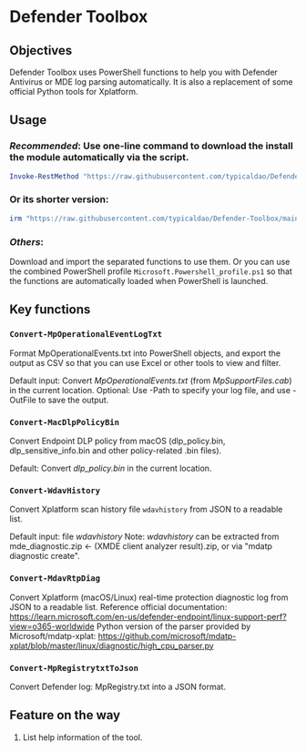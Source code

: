 # Defender Toolbox 
## Objectives
Defender Toolbox uses PowerShell functions to help you with Defender Antivirus or MDE log parsing automatically. It is also a replacement of some official Python tools for Xplatform. 

## Usage
### *Recommended*: Use one-line command to download the install the module automatically via the script.
```ps1
Invoke-RestMethod "https://raw.githubusercontent.com/typicaldao/Defender-Toolbox/main/Update-DefenderToolbox.ps1" | Invoke-Expression
```

### Or its shorter version:
```ps1
irm "https://raw.githubusercontent.com/typicaldao/Defender-Toolbox/main/Update-DefenderToolbox.ps1" | iex
```

### *Others*:
Download and import the separated functions to use them.
Or you can use the combined PowerShell profile `Microsoft.Powershell_profile.ps1` so that the functions are automatically loaded when PowerShell is launched.

## Key functions
### `Convert-MpOperationalEventLogTxt`
Format MpOperationalEvents.txt into PowerShell objects, and export the output as CSV so that you can use Excel or other tools to view and filter.

Default input: Convert *MpOperationalEvents.txt* (from *MpSupportFiles.cab*) in the current location.
Optional: Use -Path to specify your log file, and use -OutFile to save the output.

### `Convert-MacDlpPolicyBin`
Convert Endpoint DLP policy from macOS (dlp_policy.bin, dlp_sensitive_info.bin and other policy-related .bin files).

Default: Convert *dlp_policy.bin* in the current location.

### `Convert-WdavHistory`
Convert Xplatform scan history file `wdavhistory` from JSON to a readable list.

Default input: file *wdavhistory* 
Note: *wdavhistory* can be extracted from mde_diagnostic.zip <- (XMDE client analyzer result).zip, or via "mdatp diagnostic create".

### `Convert-MdavRtpDiag`
Convert Xplatform (macOS/Linux) real-time protection diagnostic log from JSON to a readable list.
Reference official documentation: https://learn.microsoft.com/en-us/defender-endpoint/linux-support-perf?view=o365-worldwide
Python version of the parser provided by Microsoft/mdatp-xplat: https://github.com/microsoft/mdatp-xplat/blob/master/linux/diagnostic/high_cpu_parser.py

### `Convert-MpRegistrytxtToJson`
Convert Defender log: MpRegistry.txt into a JSON format.

## Feature on the way
1. List help information of the tool.